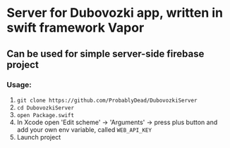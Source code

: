 # Server for Dubovozki app, written in swift framework Vapor

## Can be used for simple server-side firebase project

### Usage: 
1. ``` git clone https://github.com/ProbablyDead/DubovozkiServer ```
2. ``` cd DubovozkiServer ```
3. ``` open Package.swift ```
4. In Xcode open 'Edit scheme' -> 'Arguments' -> press plus button and add your own env variable, called ``` WEB_API_KEY ```
5. Launch project
